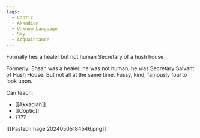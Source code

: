 ```yaml
---
tags:
  - Coptic
  - Akkadian
  - UnknownLanguage
  - Sky
  - Acquaintance
---
```


Formally hes a healer but not human
Secretary of a hush house

Formerly; Ehsan was a healer; he was not human; he was Secretary Salvant of Hush House. But not all at the same time. Fussy, kind, famously foul to look upon.

Can teach:
- [[Akkadian]]
- [[Coptic]]
- ????

![[Pasted image 20240505184546.png]]